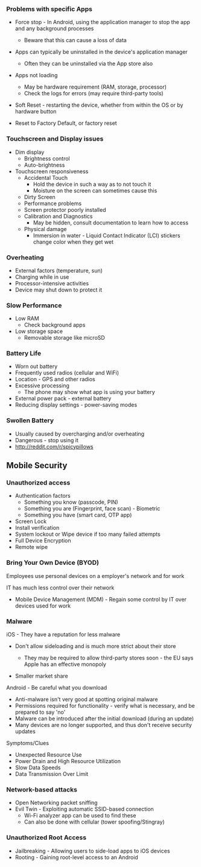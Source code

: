 ### Problems with specific Apps

* Force stop - In Android, using the application manager to stop the app and any background processes
  * Beware that this can cause a loss of data

* Apps can typically be uninstalled in the device's application manager
  * Often they can be uninstalled via the App store also
* Apps not loading
  * May be hardware requirement (RAM, storage, processor)
  * Check the logs for errors (may require third-party tools)

* Soft Reset - restarting the device, whether from within the OS or by hardware button

* Reset to Factory Default, or factory reset

### Touchscreen and Display issues

* Dim display
  * Brightness control
  * Auto-brightness
* Touchscreen responsiveness
  * Accidental Touch
    * Hold the device in such a way as to not touch it
    * Moisture on the screen can sometimes cause this
  * Dirty Screen
  * Performance problems
  * Screen protector poorly installed
  * Calibration and Diagnostics
    * May be hidden, consult documentation to learn how to access
  * Physical damage
    * Immersion in water - Liquid Contact Indicator (LCI) stickers change color when they get wet

### Overheating

* External factors (temperature, sun)
* Charging while in use
* Processor-intensive activities
* Device may shut down to protect it

### Slow Performance

* Low RAM
  * Check background apps
* Low storage space
  * Removable storage like microSD

### Battery Life

* Worn out battery
* Frequently used radios (cellular and WiFi)
* Location - GPS and other radios
* Excessive processing
  * The phone may show what app is using your battery
* External power pack - external battery
* Reducing display settings - power-saving modes

### Swollen Battery

* Usually caused by overcharging and/or overheating
* Dangerous - stop using it
* http://reddit.com/r/spicypillows

## Mobile Security

### Unauthorized access

* Authentication factors
  * Something you know (passcode, PIN)
  * Something you are (Fingerprint, face scan) - Biometric
  * Something you have (smart card, OTP app)
* Screen Lock
* Install verification
* System lockout or Wipe device if too many failed attempts
* Full Device Encryption
* Remote wipe

### Bring Your Own Device (BYOD)

Employees use personal devices on a employer's network and for work

IT has much less control over their network

* Mobile Device Management (MDM) - Regain some control by IT over devices used for work

### Malware

iOS - They have a reputation for less malware

* Don't allow sideloading and is much more strict about their store
  * They may be required to allow third-party stores soon - the EU says Apple has an effective monopoly

* Smaller market share

Android - Be careful what you download

* Anti-malware isn't very good at spotting original malware
* Permissions required for functionality - verify what is necessary, and be prepared to say 'no'
* Malware can be introduced after the initial download (during an update)
* Many devices are no longer supported, and thus don't receive security updates

Symptoms/Clues

* Unexpected Resource Use
* Power Drain and High Resource Utilization
* Slow Data Speeds
* Data Transmission Over Limit

### Network-based attacks

* Open Networking packet sniffing
* Evil Twin - Exploiting automatic SSID-based connection
  * Wi-Fi analyzer app can be used to find these
  * Can also be done with cellular (tower spoofing/Stingray)

### Unauthorized Root Access

* Jailbreaking - Allowing users to side-load apps to iOS devices
* Rooting - Gaining root-level access to an Android